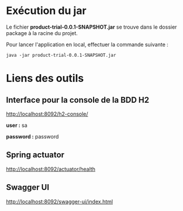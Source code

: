 # Exécution du jar

Le fichier <b>product-trial-0.0.1-SNAPSHOT.jar</b> se trouve dans le dossier package à la racine du projet. 

Pour lancer l'application en local, effectuer la commande suivante :
```
java -jar product-trial-0.0.1-SNAPSHOT.jar
```

# Liens des outils
## Interface pour la console de la BDD H2
[http://localhost:8092/h2-console/](http://localhost:8092/h2-console/)

<b>user :</b> sa

<b>password :</b> password

## Spring actuator
[http://localhost:8092/actuator/health](http://localhost:8092/actuator/health)

## Swagger UI
[http://localhost:8092/swagger-ui/index.html](http://localhost:8092/swagger-ui/index.html)

